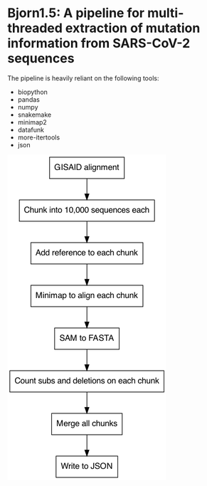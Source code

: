 # Bjorn1.5: A pipeline for multi-threaded extraction of mutation information from SARS-CoV-2 sequences

The pipeline is heavily reliant on the following tools:
* biopython
* pandas
* numpy
* snakemake
* minimap2
* datafunk
* more-itertools
* json


![Bjorn Pipeline](figs/flowchart.png)
